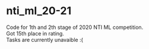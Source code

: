 # nti_ml_20-21
Code for 1th and 2th stage of 2020 NTI ML competition. <br />
Got 15th place in rating. <br />
Tasks are currently unavaible :(
